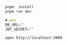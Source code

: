 ```ts
pnpm  install
pnpm run dev

#.env
DB_URL=""
JWT_SECRET=""
```

```shell
open http://localhost:3000
```
